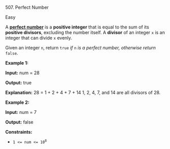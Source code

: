 ﻿507\. Perfect Number

Easy

A [**perfect number**](https://en.wikipedia.org/wiki/Perfect_number) is a **positive integer** that is equal to the sum of its **positive divisors**, excluding the number itself. A **divisor** of an integer `x` is an integer that can divide `x` evenly.

Given an integer `n`, return `true` _if_ `n` _is a perfect number, otherwise return_ `false`.

**Example 1:**

**Input:** num = 28

**Output:** true

**Explanation:** 28 = 1 + 2 + 4 + 7 + 14 1, 2, 4, 7, and 14 are all divisors of 28.

**Example 2:**

**Input:** num = 7

**Output:** false

**Constraints:**

*   <code>1 <= num <= 10<sup>8</sup></code>